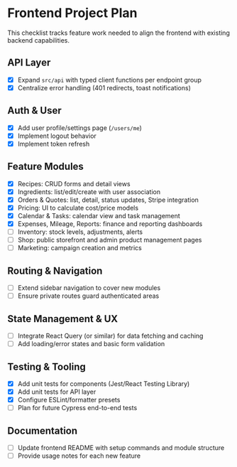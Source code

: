 # Frontend Project Plan

This checklist tracks feature work needed to align the frontend with existing backend capabilities.

## API Layer
- [x] Expand `src/api` with typed client functions per endpoint group
- [x] Centralize error handling (401 redirects, toast notifications)

## Auth & User
- [x] Add user profile/settings page (`/users/me`)
- [x] Implement logout behavior
 - [x] Implement token refresh

## Feature Modules
 - [x] Recipes: CRUD forms and detail views
 - [x] Ingredients: list/edit/create with user association
 - [x] Orders & Quotes: list, detail, status updates, Stripe integration
- [x] Pricing: UI to calculate cost/price models
- [x] Calendar & Tasks: calendar view and task management
 - [x] Expenses, Mileage, Reports: finance and reporting dashboards
- [ ] Inventory: stock levels, adjustments, alerts
- [ ] Shop: public storefront and admin product management pages
- [ ] Marketing: campaign creation and metrics

## Routing & Navigation
- [ ] Extend sidebar navigation to cover new modules
- [ ] Ensure private routes guard authenticated areas

## State Management & UX
- [ ] Integrate React Query (or similar) for data fetching and caching
- [ ] Add loading/error states and basic form validation

## Testing & Tooling
- [x] Add unit tests for components (Jest/React Testing Library)
- [x] Add unit tests for API layer
- [x] Configure ESLint/formatter presets
- [ ] Plan for future Cypress end-to-end tests

## Documentation
- [ ] Update frontend README with setup commands and module structure
- [ ] Provide usage notes for each new feature
